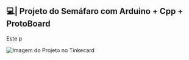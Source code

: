 ## 💻| Projeto do Semáfaro com Arduino + Cpp + ProtoBoard

  Este p

![Imagem do Projeto no Tinkecard](https://github.com/user-attachments/assets/49206bc0-7cde-4ada-b7f5-ab6e50eed3be)
